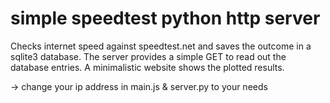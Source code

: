 # simple speedtest python http server


Checks internet speed against speedtest.net and saves the outcome in a sqlite3 database. The server provides a simple GET to read out the database entries. A minimalistic website shows the plotted results.

 -> change your ip address in main.js & server.py to your needs

